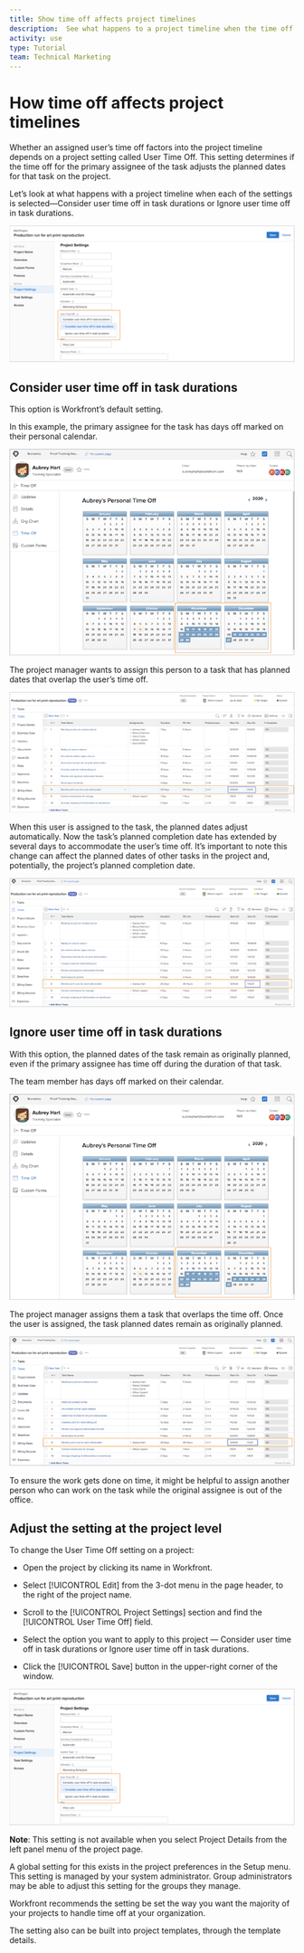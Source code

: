```yaml
---
title: Show time off affects project timelines
description:  See what happens to a project timeline when the time off setting is on and off.
activity: use
type: Tutorial
team: Technical Marketing
---
```

# How time off affects project timelines

Whether an assigned user’s time off factors into the project timeline depends on a project setting called User Time Off. This setting determines if the time off for the primary assignee of the task adjusts the planned dates for that task on the project.

Let’s look at what happens with a project timeline when each of the settings is selected—Consider user time off in task durations or Ignore user time off in task durations.

![User time off setting](assets/toapt_01.png)

## Consider user time off in task durations

This option is Workfront’s default setting.

In this example, the primary assignee for the task has days off marked on their personal calendar.

![personal calendar](assets/toapt_02.png)

The project manager wants to assign this person to a task that has planned dates that overlap the user’s time off.

![project task with dates](assets/toapt_03.png)

When this user is assigned to the task, the planned dates adjust automatically. Now the task’s planned completion date has extended by several days to accommodate the user’s time off. It’s important to note this change can affect the planned dates of other tasks in the project and, potentially, the project’s planned completion date.

![project task with due date](assets/toapt_04.png)

## Ignore user time off in task durations

With this option, the planned dates of the task remain as originally planned, even if the primary assignee has time off during the duration of that task.

The team member has days off marked on their calendar.

![pto calendar with marked off dates](assets/toapt_05.png)

The project manager assigns them a task that overlaps the time off. Once the user is assigned, the task planned dates remain as originally planned.

![adjust project task dates](assets/toapt_06.png)

To ensure the work gets done on time, it might be helpful to assign another person who can work on the task while the original assignee is out of the office.

## Adjust the setting at the project level

To change the User Time Off setting on a project:

* Open the project by clicking its name in Workfront.

* Select [!UICONTROL Edit] from the 3-dot menu in the page header, to the right of the project name.

* Scroll to the [!UICONTROL Project Settings] section and find the [!UICONTROL User Time Off] field.

* Select the option you want to apply to this project — Consider user time off in task durations or Ignore user time off in task durations.

* Click the [!UICONTROL Save] button in the upper-right corner of the window.

![Consider user time off in task durations](assets/toapt_07.png)


**Note**: This setting is not available when you select Project Details from the left panel menu of the project page.

A global setting for this exists in the project preferences in the Setup menu. This setting is managed by your system administrator. Group administrators may be able to adjust this setting for the groups they manage.

Workfront recommends the setting be set the way you want the majority of your projects to handle time off at your organization.

The setting also can be built into project templates, through the template details.
